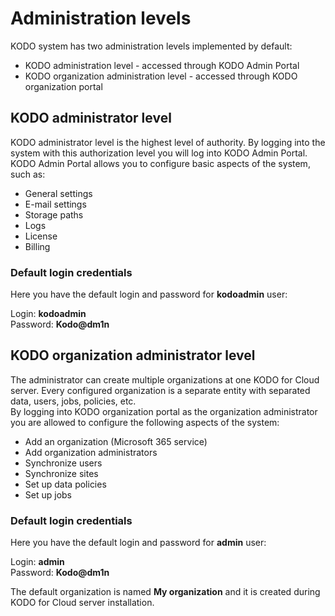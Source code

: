 # Administration levels

KODO system has two administration levels implemented by default: 

* KODO administration level - accessed through KODO Admin Portal
* KODO organization administration level - accessed through KODO organization portal

## KODO administrator level

KODO administrator level is the highest level of authority. By logging into the system with this authorization level you will log into KODO Admin Portal. KODO Admin Portal allows you to configure basic aspects of the system, such as:

* General settings 
* E-mail settings
* Storage paths
* Logs
* License
* Billing

### Default login credentials

Here you have the default login and password for **kodoadmin** user:

Login: **kodoadmin**  
Password: **Kodo@dm1n**

## KODO organization administrator level

The administrator can create multiple organizations at one KODO for Cloud server. Every configured organization is a separate entity with separated data, users, jobs, policies, etc.  
By logging into KODO organization portal as the organization administrator you are allowed to configure the following aspects of the system:

* Add an organization \(Microsoft 365 service\)
* Add organization administrators
* Synchronize users
* Synchronize sites
* Set up data policies
* Set up jobs

### Default login credentials

Here you have the default login and password for **admin** user:

Login: **admin**  
Password: **Kodo@dm1n**

The default organization is named **My organization** and it is created during  KODO for Cloud server installation.

